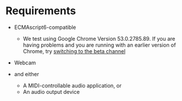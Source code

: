 # Requirements

* ECMAscript6-compatible

  * We test using Google Chrome Version 53.0.2785.89. If you are having problems and you are running with an earlier version of Chrome, try [switching to the beta channel](http://blog.chromium.org/2009/01/google-chrome-release-channels.html)

* Webcam
* and either

    * A MIDI-controllable audio application, or
    * An audio output device
